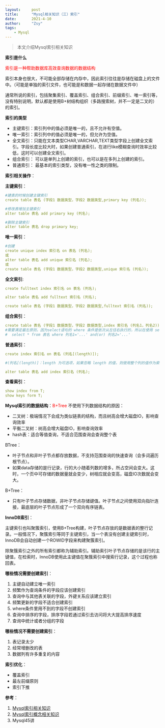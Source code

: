 ```yaml
---
layout:     post
title:      "Mysql相关知识（三）索引"
date:       2021-4-10
author:     "Zsy"
tags:
    - Mysql
---
```


>本文介绍Mysql索引相关知识

**索引是什么**

<font color=red>索引是一种帮助数据库高效查询数据的数据结构</font>

索引本身也很大，不可能全部存储在内存中，因此索引往往是存储在磁盘上的文件中。（可能是单独的索引文件，也可能是和数据一起存储在数据文件中）

通常所说的索引，包括聚集索引、覆盖索引、组合索引、前缀索引、唯一索引等，没有特别说明，默认都是使用B+树结构组织（多路搜索树，并不一定是二叉的）的索引。

**索引的类型**

 - 主键索引：索引列中的值必须是唯一的，且不允许有空值。
 - 唯一索引：索引列中的值必须是唯一的，但允许为空值。
 - 全文索引：只能在文本类型CHAR,VARCHAR,TEXT类型字段上创建全文索引。字段长度比较大时，如果创建普通索引，在进行like模糊查询时效率比较低，这时可以创建全文索引。 
 - 组合索引： 可以是单列上创建的索引，也可以是在多列上创建的索引。
 - 普通索引： 最基本的索引类型，没有唯一性之类的限制。

**索引相关操作**：

**主键索引**：

```yaml
#建表的时候创建主键索引
create table 表名 (字段1 数据类型，字段2 数据类型,primary key (列名));

#修改表增加主键索引
alter table 表名 add primary key (列名);

#删除主键索引
alter table 表名 drop primary key;
```

**唯一索引**：

```yaml
#创建
create unique index 索引名 on 表名 (列名);
或
alter table 表名 add unique 索引名 (列名);
或
create table 表名 (字段1 数据类型，字段2 数据类型,unique 索引名 (列名));
```
**全文索引**:

```yaml
create fulltext index 索引名 on 表名 (列名);

alter table 表名 add fulltext 索引名 (列名);

create table 表名 (字段1 数据类型，字段2 数据类型,fulltext 索引名 (列名));
```

**组合索引**：

```yaml
create table 表名 (字段1 数据类型，字段2 数据类型,index 索引名 (列名1，列名2));
#需要满足最左原则，因为select语句的 where 条件是依次从左往右执行的，所以在使用 select 语句查询时 where 条件使用的字段顺序必须和组合索引中的排序一致，否则索引将不会生效。
#  select * from 表名 where 列名1='...' and(or) 列名2='...'
```

**普通索引**：

```yaml
create index 索引名 on 表名 (列名[(length)]);

#(列名[(length)]：length 为可选项，如果忽略 length 的值，则使用整个列的值作为索引。如果指定使用列的前 length 个字符来创建索引，这样有利于减小索引文件的大小。

alter table 表名 add index 索引名 (列名);
```

**查看索引**：

```yaml
show index from T;
show keys form T;
```

**Mysql索引的数据结构**：<font color=red>B+Tree</font>
不使用下列数据结构的原因：
 - 二叉树：极端情况下会成为类似链表的结构，而且树高会增大磁盘IO，影响查询效率
 - 平衡二叉树：树高会增大磁盘IO，影响查询效率
 - hash表：适合等值查询，不适合范围查询会查询整个表
 
 BTree：
 
 - 叶子节点和非叶子节点都存放数据，不支持范围查询的快速查询（会多词遍历根节点）。
 - 如果data存储的是行记录，行的大小随着列数的增多，所占空间会变大。这时，一个页中可存储的数据量就会变少，树相应就会变高，磁盘IO次数就会变大。


 B+Tree：
 
 - 只有叶子节点存储数据，非叶子节点存储键值。叶子节点之间使用双向指针连接，最底层的叶子节点形成了一个双向有序链表。

**InnoDB索引**：

主键索引也叫聚簇索引，使用B+Tree构建，叶子节点存放的是数据表的整行记录。一般情况下，聚簇索引等同于主键索引，当一个表没有创建主键索引时，InnoDB会自动创建一个ROWID字段来构建聚簇索引。

除聚簇索引之外的所有索引都称为辅助索引。辅助索引叶子节点存储的是该行的主键值，在检索时，InnoDB使用此主键值在聚簇索引中搜索行记录，这个过程也称回表。

**哪些情况需要创建索引**：

 1. 主键自动建立唯一索引
 2. 频繁作为查询条件的字段应该创建索引
 3. 查询中与其他表关联的字段，外键关系应该建立索引
 4. 频繁更新的字段不适合创建索引
 5. where条件里用不到的字段不创建索引
 6. 查询中排序的字段，排序字段若通过索引去访问将大大提高排序速度
 7. 查询中统计或者分组的字段


**哪些情况不需要创建索引**：

 1. 表记录太少
 2. 经常增删改的表
 3. 数据列有许多重复的内容


**索引优化**：

 - 覆盖索引
 - 最左前缀原则
 - 索引下推

**参考**：

 1. [Mysql索引相关知识](https://blog.csdn.net/Alen_xiaoxin/article/details/109258848)
 2. [Mysql索引概念相关知识](https://blog.csdn.net/Lucien010230/article/details/115547721)
 3. Mysql45讲
